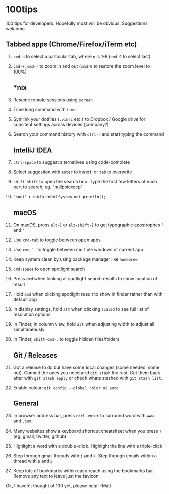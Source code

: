# 100tips

100 tips for developers. Hopefully most will be obvious. Suggestions welcome.

## Tabbed apps (Chrome/Firefox/iTerm etc)
1. `cmd-n` to select a particular tab, where `n` is 1-8 (`cmd-9` to select last)
1. `cmd-+`, `cmd--` to zoom in and out (`cmd-0` to restore the zoom level to 100%)
    
    ## *nix
1. Resume remote sessions using `screen`
1. Time long command with `time`
1. Symlink your dotfiles (`.vimrc` etc.) to Dropbox / Google drive for consitent settings across devices (company?)
1. Search your command history with `ctrl-r` and start typing the command

    ## IntelliJ IDEA
1. `ctrl-space` to suggest alternatives using code-complete
1. Select suggestion with `enter` to insert, or `tab` to overwrite
1. `shift shift` to open the search box. Type the first few letters of each part to search, eg. "nullpoiexcep"
1. `"sout"` + `tab` to insert `System.out.println();`
 
    ## macOS
1. On macOS, press `alt-]` or `alt-shift-]` to get typographic apostrophes `‘` and `’`
1. Use `cmd-tab` to toggle between open apps
1. Use ``cmd-` `` to toggle between multiple windows of current app
1. Keep system clean by using package manager like `homebrew`
1. `cmd-space` to open spotlight search
1. Press `cmd` when looking at spotlight search results to show location of result
1. Hold `cmd` when clicking spotlight result to show in finder rather than with default app
1. In display settings, hold `alt` when clicking `scaled` to see full list of resolution options
1. In Finder, in column view, hold `alt` when adjusting width to adjust all simultaneously
1. In Finder, `shift-cmd-.` to toggle hidden files/folders

    ## Git / Releases
1. Got a release to do but have some local changes (some needed, some not). Commit the ones you need and `git stash` the rest. Get them back after with `git stash apply` or check whats stashed with `git stash list`.
1. Enable colour: `git config --global color.ui auto`

    ## General
1. In browser address bar, press `ctrl-enter` to surround word with `www.` and `.com`
1. Many websites show a keyboard shortcut cheatsheet when you press `?` (eg. gmail, twitter, github)
1. Highlight a word with a double-click. Highlight the line with a triple-click
1. Step through gmail threads with `j` and `k`. Step through emails within a thread with `b` and `p`
1. Keep lots of bookmarks within easy reach using the bookmarks bar. Remove any text to leave just the favicon


Ok, I haven't thought of 100 yet, please help!
-Matt
